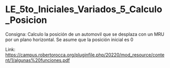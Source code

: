 # LE_5to_Iniciales_Variados_5_Calculo_Posicion
 
Consigna:
    Calculo la posición de un automovil que se desplaza con un MRU por un plano horizontal.
	Se asume que la posición inicial es 0

Link: https://campus.robertorocca.org/pluginfile.php/20220/mod_resource/content/1/algunas%20funciones.pdf
